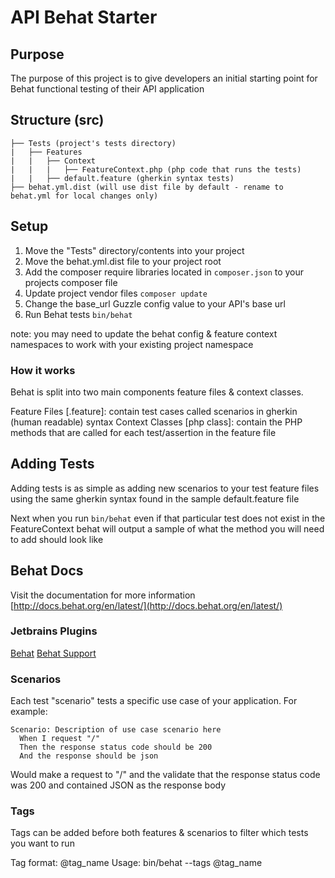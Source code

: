 # API Behat Starter

## Purpose

The purpose of this project is to give developers an initial starting point for 
Behat functional testing of their API application

## Structure (src)

    ├── Tests (project's tests directory)
    |   ├── Features
    |   |   ├── Context
    |   |   |   ├── FeatureContext.php (php code that runs the tests)
    |   |   ├── default.feature (gherkin syntax tests)
    ├── behat.yml.dist (will use dist file by default - rename to behat.yml for local changes only)

## Setup

1. Move the "Tests" directory/contents into your project
1. Move the behat.yml.dist file to your project root
1. Add the composer require libraries located in `composer.json` to your projects composer file
1. Update project vendor files `composer update`
1. Change the base_url Guzzle config value to your API's base url
1. Run Behat tests `bin/behat`

note: you may need to update the behat config & feature context namespaces 
      to work with your existing project namespace

### How it works

Behat is split into two main components feature files & context classes. 

Feature Files [.feature]: contain test cases called scenarios in gherkin (human readable) syntax
Context Classes [php class]: contain the PHP methods that are called for each test/assertion in the feature file

## Adding Tests

Adding tests is as simple as adding new scenarios to your test feature files using the same 
gherkin syntax found in the sample default.feature file

Next when you run `bin/behat` even if that particular test does not exist in the FeatureContext behat will 
output a sample of what the method you will need to add should look like

## Behat Docs

Visit the documentation for more information [http://docs.behat.org/en/latest/](http://docs.behat.org/en/latest/)

### Jetbrains Plugins

[Behat](https://www.google.com/url?sa=t&rct=j&q=&esrc=s&source=web&cd=1&cad=rja&uact=8&ved=0CB4QFjAA&url=https%3A%2F%2Fplugins.jetbrains.com%2Fplugin%2F7300%3Fpr%3D&ei=-5hfVbzfLca2ogSHsIKoDw&usg=AFQjCNFIzPaANIXfYu9vMeNL5LjVYJiotQ)
[Behat Support](https://www.google.com/url?sa=t&rct=j&q=&esrc=s&source=web&cd=2&cad=rja&uact=8&ved=0CCUQFjAB&url=https%3A%2F%2Fplugins.jetbrains.com%2Fplugin%2F7512%3Fpr%3DphpStorm&ei=-5hfVbzfLca2ogSHsIKoDw&usg=AFQjCNFAkiXAhRzik2E8W-riAJ_FrpUWVw)

### Scenarios

Each test "scenario" tests a specific use case of your application. For example:
  
```
Scenario: Description of use case scenario here
  When I request "/"
  Then the response status code should be 200
  And the response should be json
```

Would make a request to "/" and the validate that the response status code 
was 200 and contained JSON as the response body

### Tags

Tags can be added before both features & scenarios to filter which tests you want to run

Tag format: @tag_name
Usage:      bin/behat --tags @tag_name